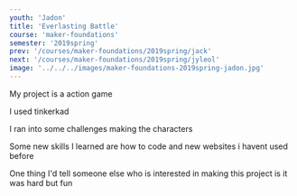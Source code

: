 ```yaml
---
youth: 'Jadon'
title: 'Everlasting Battle'
course: 'maker-foundations'
semester: '2019spring'
prev: '/courses/maker-foundations/2019spring/jack'
next: '/courses/maker-foundations/2019spring/jyleol'
image: '../../../images/maker-foundations-2019spring-jadon.jpg'
---
```


My project is a action game

I used tinkerkad

I ran into some challenges making the characters

Some new skills I learned are how to code and new websites i havent used before

One thing I'd tell someone else who is interested in making this project is it was hard but fun
